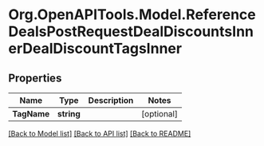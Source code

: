# Org.OpenAPITools.Model.ReferenceDealsPostRequestDealDiscountsInnerDealDiscountTagsInner

## Properties

Name | Type | Description | Notes
------------ | ------------- | ------------- | -------------
**TagName** | **string** |  | [optional] 

[[Back to Model list]](../README.md#documentation-for-models) [[Back to API list]](../README.md#documentation-for-api-endpoints) [[Back to README]](../README.md)

